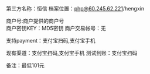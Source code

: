 第三方名称：恒信
档案位置：php@60.245.62.221/hengxin 
 
商户号:商户提供的商户号  
商户密钥KEY：MD5密钥 
商户交易帐号：无 
 
支持payment：支付宝扫码,支付宝手机 
 
现有渠道：支付宝扫码,支付宝手机
测试到账：支付宝扫码
 
备注：最低101元
